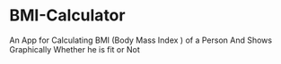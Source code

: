 # BMI-Calculator
An App for Calculating BMI (Body Mass Index ) of a Person And Shows Graphically Whether he is fit or Not
